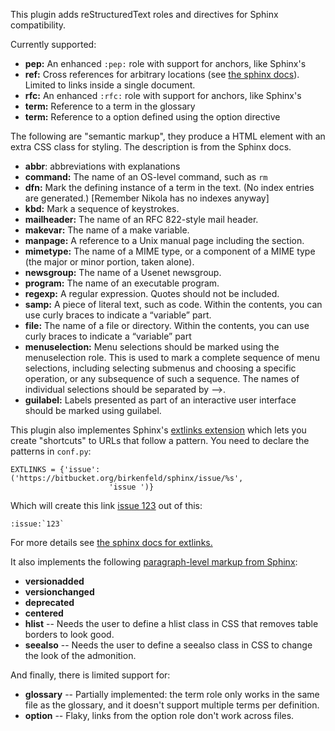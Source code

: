 This plugin adds reStructuredText roles and directives for Sphinx compatibility.

Currently supported:

* **pep:** An enhanced `:pep:` role with support for anchors, like Sphinx's
* **ref:** Cross references for arbitrary locations (see [the sphinx docs](http://sphinx-doc.org/markup/inline.html#role-ref)). Limited to links inside a single document.
* **rfc:** An enhanced `:rfc:` role with support for anchors, like Sphinx's
* **term:** Reference to a term in the glossary
* **term:** Reference to a option defined using the option directive

The following are "semantic markup", they produce a HTML element with an extra
CSS class for styling. The description is from the Sphinx docs.

* **abbr**: abbreviations with explanations
* **command:** The name of an OS-level command, such as ``rm``
* **dfn:** Mark the defining instance of a term in the text. (No index entries are generated.) [Remember Nikola has no indexes anyway]
* **kbd:** Mark a sequence of keystrokes.
* **mailheader:** The name of an RFC 822-style mail header.
* **makevar:** The name of a make variable.
* **manpage:** A reference to a Unix manual page including the section.
* **mimetype:** The name of a MIME type, or a component of a MIME type (the major or minor portion, taken alone).
* **newsgroup:** The name of a Usenet newsgroup.
* **program:** The name of an executable program.
* **regexp:** A regular expression. Quotes should not be included.
* **samp:** A piece of literal text, such as code. Within the contents, you can use curly braces to indicate a “variable” part.
* **file:** The name of a file or directory. Within the contents, you can use curly braces to indicate a “variable” part
* **menuselection:** Menu selections should be marked using the menuselection role. This is used to mark a complete sequence of menu selections, including selecting submenus and choosing a specific operation, or any subsequence of such a sequence. The names of individual selections should be separated by -->.
* **guilabel:** Labels presented as part of an interactive user interface should be marked using guilabel.

This plugin also implementes Sphinx's [extlinks extension](http://sphinx-doc.org/latest/ext/extlinks.html)
which lets you create "shortcuts" to URLs that follow a pattern. You need to declare the patterns
in `conf.py`:

```
EXTLINKS = {'issue': ('https://bitbucket.org/birkenfeld/sphinx/issue/%s',
                      'issue ')}
```

Which will create this link [issue 123](https://bitbucket.org/birkenfeld/sphinx/issue/123) out of this:

```
:issue:`123`
```

For more details see [the sphinx docs for extlinks.](http://sphinx-doc.org/latest/ext/extlinks.html)

It also implements the following [paragraph-level markup from Sphinx](http://sphinx-doc.org/markup/para.html):

* **versionadded**
* **versionchanged**
* **deprecated**
* **centered**
* **hlist** -- Needs the user to define a hlist class in CSS that removes table borders to look good.
* **seealso** -- Needs the user to define a seealso class in CSS to change the look of the admonition.

And finally, there is limited support for:

* **glossary** -- Partially implemented: the term role only works in the same file as the glossary, and it doesn't support multiple terms per definition.
* **option** -- Flaky, links from the option role don't work across files.
